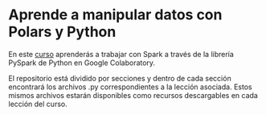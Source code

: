 # Aprende a manipular datos con Polars y Python

En este [curso](https://www.udemy.com/course/draft/5847554/?referralCode=CC83B445E40FD2FF1B60) aprenderás a trabajar con Spark a través de la librería PySpark de Python en Google Colaboratory.

El repositorio está dividido por secciones y dentro de cada sección encontrará los archivos .py correspondientes a la lección asociada. Estos mismos archivos estarán disponibles como recursos descargables en cada lección del curso.